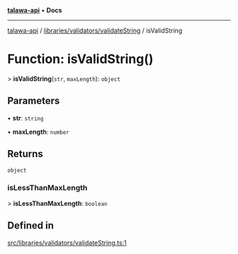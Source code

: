 [**talawa-api**](../../../../README.md) • **Docs**

***

[talawa-api](../../../../modules.md) / [libraries/validators/validateString](../README.md) / isValidString

# Function: isValidString()

\> **isValidString**(`str`, `maxLength`): `object`

## Parameters

• **str**: `string`

• **maxLength**: `number`

## Returns

`object`

### isLessThanMaxLength

\> **isLessThanMaxLength**: `boolean`

## Defined in

[src/libraries/validators/validateString.ts:1](https://github.com/PalisadoesFoundation/talawa-api/blob/2f8fb6988cd34004fbbf76550c8eef691b861a19/src/libraries/validators/validateString.ts#L1)
